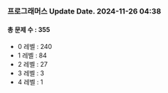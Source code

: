 ### 프로그래머스 Update Date. 2024-11-26 04:38
#### 총 문제 수 : 355
- 0 레벨 : 240
- 1 레벨 : 84
- 2 레벨 : 27
- 3 레벨 : 3
- 4 레벨 : 1
